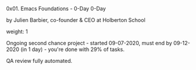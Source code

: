 0x01. Emacs
 Foundations - 0-Day  0-Day

 by Julien Barbier, co-founder & CEO at Holberton School

 weight: 1

 Ongoing second chance project - started 09-07-2020, must end by 09-12-2020 (in 1 day) - you're done with 29% of tasks.

 QA review fully automated.